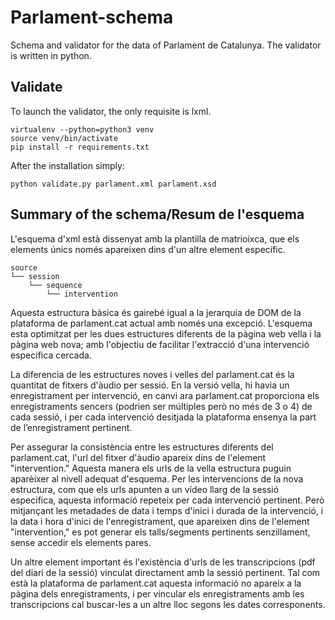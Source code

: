 # Parlament-schema

Schema and validator for the data of Parlament de Catalunya. The validator is written in python.

## Validate

To launch the validator, the only requisite is lxml.

```
virtualenv --python=python3 venv
source venv/bin/activate
pip install -r requirements.txt
```

After the installation simply:

```
python validate.py parlament.xml parlament.xsd
```

## Summary of the schema/Resum de l'esquema

L'esquema d'xml està dissenyat amb la plantilla de matrioixca, que els elements únics només apareixen dins d'un altre element específic. 

```
source
└── session
    └── sequence
	    └── intervention
```

Aquesta estructura bàsica és gairebé igual a la jerarquia de DOM de la plataforma de parlament.cat actual amb només una excepció. L'esquema esta optimitzat per les dues estructures diferents de la pàgina web vella i la pàgina web nova; amb l'objectiu de facilitar l'extracció d'una intervenció especifica cercada.

La diferencia de les estructures noves i velles del parlament.cat és la quantitat de fitxers d'àudio per sessió. En la versió vella, hi havia un enregistrament per intervenció, en canvi ara parlament.cat proporciona els enregistraments sencers (podrien ser múltiples però no més de 3 o 4) de cada sessió, i per cada intervenció desitjada la plataforma ensenya la part de l’enregistrament pertinent.

Per assegurar la consistència entre les estructures diferents del parlament.cat, l'url del fitxer d'àudio apareix dins de l'element "intervention." Aquesta manera els urls de la vella estructura puguin aparèixer al nivell adequat d'esquema. Per les intervencions de la nova estructura, com que els urls apunten a un vídeo llarg de la sessió especifica, aquesta informació repeteix per cada intervenció pertinent. Però mitjançant les metadades de data i temps d'inici i durada de la intervenció, i la data i hora d'inici de l'enregistrament, que apareixen dins de l'element "intervention," es pot generar els talls/segments pertinents senzillament, sense accedir els elements pares. 

Un altre element important és l'existència d'urls de les transcripcions (pdf del diari de la sessió) vinculat directament amb la sessió pertinent. Tal com està la plataforma de parlament.cat aquesta informació no apareix a la pàgina dels enregistraments, i per vincular els enregistraments amb les transcripcions cal buscar-les a un altre lloc segons les dates corresponents. 
